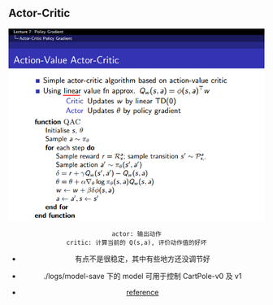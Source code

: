 ## Actor-Critic

<div align=center> 
    <img src='../image/ac-1.png'
</div>

```
actor: 输出动作
critic: 计算当前的 Q(s,a), 评价动作值的好坏
```



- 有点不是很稳定，其中有些地方还没调节好
- ./logs/model-save 下的 model 可用于控制 CartPole-v0 及 v1

- [reference](https://github.com/rlcode/reinforcement-learning/tree/master/2-cartpole/4-actor-critic)

